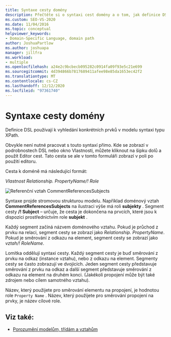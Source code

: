 ```yaml
---
title: Syntaxe cesty domény
description: Přečtěte si o syntaxi cest domény a o tom, jak definice DSL používají k vyhledání konkrétních prvků v modelu syntaxi typu XPath.
ms.custom: SEO-VS-2020
ms.date: 11/04/2016
ms.topic: conceptual
helpviewer_keywords:
- Domain-Specific Language, domain path
author: JoshuaPartlow
ms.author: joshuapa
manager: jillfra
ms.workload:
- multiple
ms.openlocfilehash: a24e2c9bcbecb095282c0914fa09f93e5c21e699
ms.sourcegitcommit: 4d394866b7817689411afee98e85da1653ec42f2
ms.translationtype: MT
ms.contentlocale: cs-CZ
ms.lasthandoff: 12/12/2020
ms.locfileid: "97361740"
---
```

# <a name="domain-path-syntax"></a>Syntaxe cesty domény
Definice DSL používají k vyhledání konkrétních prvků v modelu syntaxi typu XPath.

 Obvykle není nutné pracovat s touto syntaxí přímo. Kde se zobrazí v podrobnostech DSL nebo okno Vlastnosti, můžete kliknout na šipku dolů a použít Editor cest. Tato cesta se ale v tomto formuláři zobrazí v poli po použití editoru.

 Cesta k doméně má následující formát:

 *Vlastnost Relationship. PropertyName/! Role*

 ![Referenční vztah CommentReferencesSubjects](../modeling/media/dsl_reference.png)

 Syntaxe projde stromovou strukturou modelu. Například doménový vztah **CommentReferencesSubjects** na ilustraci výše má roli **subjekty** . Segment cesty **/! Subject** – určuje, že cesta je dokončena na prvcích, které jsou k dispozici prostřednictvím role **subjekt** .

 Každý segment začíná názvem doménového vztahu. Pokud je průchod z prvku na relaci, segment cesty se zobrazí jako *Relationship. PropertyName*. Pokud je směrování z odkazu na element, segment cesty se zobrazí jako *vztah/! RoleName*.

 Lomítka oddělují syntaxi cesty. Každý segment cesty je buď směrování z prvku na odkaz (instance vztahu), nebo z odkazu na element. Segmenty cesty se často zobrazují ve dvojicích. Jeden segment cesty představuje směrování z prvku na odkaz a další segment představuje směrování z odkazu na element na druhém konci. (Jakékoli propojení může být také zdrojem nebo cílem samotného vztahu).

 Název, který použijete pro směrování elementu na propojení, je hodnotou role `Property Name` . Název, který použijete pro směrování propojení na prvky, je název cílové role.

## <a name="see-also"></a>Viz také:

- [Porozumění modelům, třídám a vztahům](../modeling/understanding-models-classes-and-relationships.md)
